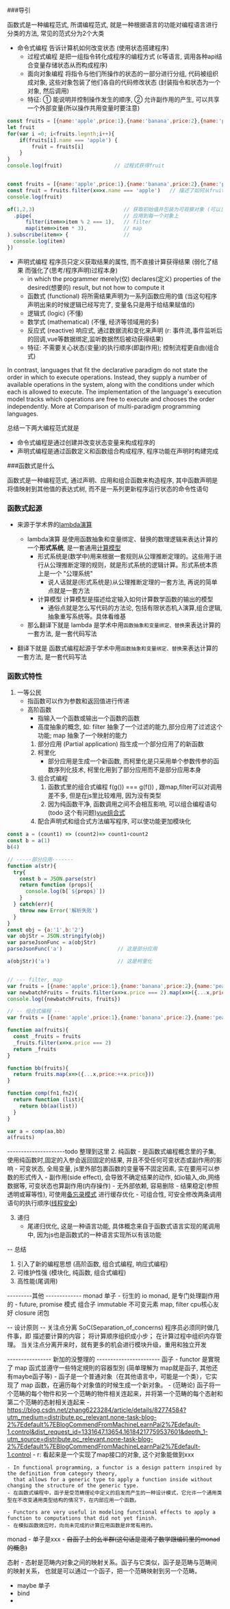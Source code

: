 ###导引

函数式是一种编程范式, 所谓编程范式, 就是一种根据语言的功能对编程语言进行分类的方法, 常见的范式分为2个大类

- 命令式编程 告诉计算机如何改变状态 (使用状态搭建程序)
    - 过程式编程 是把一组指令转化成程序的编程方式 (c等语言, 调用各种api结合变量存储状态从而构成程序)
    - 面向对象编程 将指令与他们所操作的状态的一部分进行分组, 代码被组织成对象, 这些对象包装了他们各自的代码修改状态 (封装指令和状态为一个对象, 然后调用)
    - 特征: ① 能说明并控制操作发生的顺序, ② 允许副作用的产生, 可以共享一个外部变量(所以操作共用变量时要注意)
```js
const fruits = [{name:'apple',price:1},{name:'banana',price:2},{name:'pear',price:2}]
let fruit
for(var i =0; i<fruits.legnth;i++){
    if(fruits[i].name === 'apple') {
        fruit = fruits[i]
    }
}
console.log(fruit)                 // 过程式获得fruit
```

```js

```


```js
const fruits = [{name:'apple',price:1},{name:'banana',price:2},{name:'pear',price:2}]
const fruit = fruits.filter(x=>x.name === 'apple')   // 描述了如何从fruits里面拿对应名字水果这一行为
console.log(fruit)
```

```js
of(1,2,3)                             // 获取初始值并包装为可观察对象 (可以当作被proxy包起来)
  .pipe(                              // 应用到每一个对象上
      filter(item=>item % 2 === 1),   // filter
      map(item=>item * 3),            // map
).subscribe(item=> {                  // 
  console.log(item)
})
```

- 声明式编程 程序员只定义获取结果的属性, 而不直接计算获得结果 (弱化了结果 而强化了(思考/程序声明)过程本身)
    - in which the programmer merely(仅) declares(定义) properties of the desired(想要的) result, but not how to compute it
    - 函数式 (functional) 将所需结果声明为一系列函数应用的值 (当这句程序声明出来的时候逻辑已经写完了, 变量名只是用于给结果赋值的)
    - 逻辑式 (logic) (不懂)
    - 数学式 (mathematical) (不懂, 经济等领域用的多)
    - 反应式 (reactive) 响应式, 通过数据流和变化来声明 (r: 事件流,事件监听后的回调,vue等数据绑定,监听数据然后被动获得结果)
    - 特征: 不需要关心状态(变量)的执行顺序(即副作用); 控制流程更自由(组合式)

In contrast, languages that fit the declarative paradigm do not state the order in which to execute operations. 
Instead, they supply a number of available operations in the system, along with the conditions under which each is allowed to execute. 
The implementation of the language's execution model tracks which operations are free to execute and chooses the order independently.
More at Comparison of multi-paradigm programming languages.

总结一下两大编程范式就是
- 命令式编程是通过创建并改变状态变量来构成程序的
- 声明式编程是通过函数定义和函数组合构成程序, 程序功能在声明时构建完成


###函数式是什么


函数式是一种编程范式, 通过声明、应用和组合函数来构造程序, 其中函数声明是将值映射到其他值的表达式树, 而不是一系列更新程序运行状态的命令性语句


### 函数式起源
- 来源于学术界的[lambda演算](https://en.wikipedia.org/wiki/Lambda_calculus)
    - lambda演算 是使用函数抽象和变量绑定、替换的数理逻辑来表达计算的一个**形式系统**, 是一套通用[计算模型](https://en.wikipedia.org/wiki/Model_of_computation)
        - 形式系统是(数学中)用来根据一套规则从公理推断定理的。这些用于进行从公理推断定理的规则，就是形式系统的逻辑计算。形式系统本质上是一个 "公理系统"
            - 说人话就是(形式系统是)从公理推断定理的一套方法, 再说的简单点就是一套方法
        - 计算模型 计算模型是描述给定输入如何计算数学函数的输出的模型
            - 通俗点就是怎么写代码的方法论, 包括有限状态机,λ演算,组合逻辑,抽象重写系统等。具体看维基
    - 那么翻译下就是 lambda 是学术中用`函数抽象和变量绑定、替换`来表达计算的一套方法, 是一套代码写法

- 翻译下就是 函数式编程起源于学术中用`函数抽象和变量绑定、替换`来表达计算的一套方法, 是一套代码写法


### 函数式特性
1. 一等公民
    - 指函数可以作为参数和返回值进行传递
    - 高阶函数
        - 指输入一个函数或输出一个函数的函数
        - 高度抽象的概念, 如: filter 抽象了一个过滤的能力,部分应用了过滤这个功能; map 抽象了一个映射的能力
        1. 部分应用 (Partial application) 指生成一个部分应用了的新函数
        2. 柯里化
            - 部分应用是生成一个新函数, 而柯里化是只采用单个参数传参的函数序列化技术, 柯里化用到了部分应用而不是部分应用本身
        3. 组合式编程
            1. 函数式里的组合式编程 f(g()) === g(f()) , 跟map,filter可以对调用差不多, 但是在js里比较难用, 因为没有类型
            2. 因为纯函数干净, 函数调用之间不会相互影响, 可以组合编程语句  (todo 这个有问题)[vue组合式](./vue.png)
        3. 配合声明式和组合式方法编写程序, 可以使功能更加模块化
```js
const a = (count1) => (count2)=> count1+count2
const b = a(1)
b(4)

// -----部分应用-------
function a(str){
  try{
    const b = JSON.parse(str)
    return function (props){
      console.log(b[`${props}`])
    }
  } catch(err){
    throw new Error('解析失败')
  }
}
const obj = {a:'1',b:'2'}
var objStr = JSON.stringify(obj)
var parseJsonFunc = a(objStr)
parseJsonFunc('a')                  // 这是部分应用

a(objStr)('a')                      // 这是柯里化


// --- filter, map
var fruits = [{name:'apple',price:1},{name:'banana',price:2},{name:'pear',price:2}]
var newbatchFruits = fruits.filter(x=>x.price === 2).map(x=>({...x,price:++x.price}))
console.log({newbatchFruits, fruits})

// -- 组合式编程 --
var fruits = [{name:'apple',price:1},{name:'banana',price:2},{name:'pear',price:2}]

function aa(fruits){
  const _fruits = fruits
  _fruits.filter(x=>x.price === 2)
  return _fruits
}

function bb(fruits){
  return fruits.map(x=>({...x,price:++x.price}))
}

function comp(fn1,fn2){
  return function (list){
    return bb(aa(list))
  }
}

var a = comp(aa,bb)
a(fruits)

```
---------------------todo 整理到这里
2. 纯函数
    - 是函数式编程概念里的子集, 使用纯函数时,固定的入参会返回固定的结果, 并且不受任何可变状态或副作用的影响
        - 可变状态, 全局变量, js里外部包裹函数的变量等不固定因素, 实在要用可以参数的形式传入
        - 副作用(side effect), 会导致不确定结果的动作, 如io输入,db,网络数据等, 可变状态也算副作用(内存操作)
    - 无外部依赖, 容易删除
    - 结果稳定(参照透明或幂等性), 可使用[备忘录模式](https://en.wikipedia.org/wiki/Memoization) 进行缓存优化
    - 可组合性, 可安全修改两条调用语句的执行顺序([线程安全](https://en.wikipedia.org/wiki/Thread_safety))


3. 递归
    - 尾递归优化, 这是一种语言功能, 具体概念来自于函数式语言实现的尾调用中, 因为js也是函数式的一种语言实现所以有该功能


-- 总结
1. 引入了新的编程思想 (高阶函数, 组合式编程, 响应式编程)
2. 可维护性强 (模块化, 纯函数, 组合式编程)
3. 高性能(尾调用)


---------其他 -------------
monad 单子
    - 衍生的 io monad, 是专门处理副作用的
    - future, promise 模式
组合子
immutable 不可变元素
map, filter cpu核心友好
closure 闭包

-- 设计原则 --
关注点分离 SoC(Separation_of_concerns)
    程序员必须同时做几件事，即
        描述要计算的内容；
        将计算顺序组织成小步；
        在计算过程中组织内存管理。
当关注点分离开来时，就有更多的机会进行模块升级，重用和独立开发


---------------- 新加的没整理的 -----------------------
函子
    - functor 是實現了 map 函式並遵守一些特定規則的容器型別 (简单理解为 map就是函子, 其他还有maybe函子等)
    - 函子是一个普通对象（在其他语言中，可能是一个类），它实现了 map 函数，在遍历每个对象值的时候生成一个新对象。
    - (范畴论) 函子将一个范畴的每个物件和另一个范畴的物件相关连起来，并将第一个范畴的每个态射和第二个范畴的态射相关连起来
    - https://blog.csdn.net/zhang6223284/article/details/82774584?utm_medium=distribute.pc_relevant.none-task-blog-2%7Edefault%7EBlogCommendFromMachineLearnPai2%7Edefault-1.control&dist_request_id=1331647.13654.16184217759537601&depth_1-utm_source=distribute.pc_relevant.none-task-blog-2%7Edefault%7EBlogCommendFromMachineLearnPai2%7Edefault-1.control
    - r: 看起来是一个实现了map接口的对象, 这个对象能做到xxx



    - In functional programming, a functor is a design pattern inspired by the definition from category theory, 
      that allows for a generic type to apply a function inside without changing the structure of the generic type.
    - 在函数式编程中，函子是受范畴理论中定义的启发而产生的一种设计模式，它允许一个通用类型在不改变通用类型结构的情况下，在内部应用一个函数。
    
    - Functors are very useful in modeling functional effects to apply a function to computations that did not yet finish.
    - 在模拟函数效应时，向尚未完成的计算应用函数是非常有用的。



monad
    - 单子是xxx
    - ~~自函子上的幺半群(这句话是混淆了数学跟编码里的monad的概念)~~

态射
    - 态射是范畴内对象之间的映射关系。函子与它类似，函子是范畴与范畴间的映射关系，
      也就是可以通过一个函子，把一个范畴映射到另一个范畴。

- maybe 单子
- bind
- 






